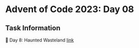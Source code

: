 # Advent of Code 2023: Day 08

## Task Information

🎄 Day 8: Haunted Wasteland
[link](https://adventofcode.com/2023/day/8)